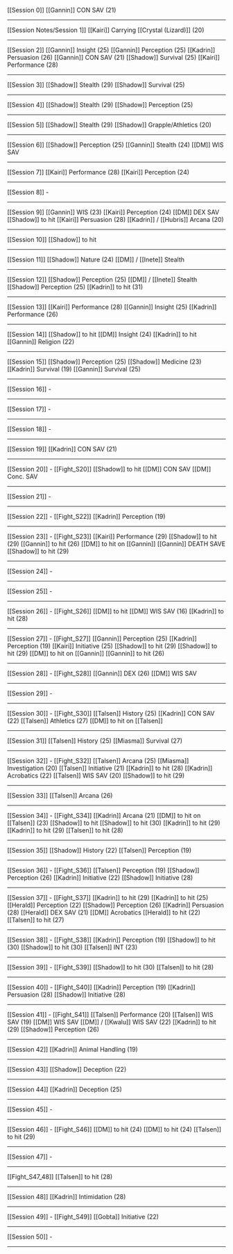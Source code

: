 [[Session 0]]
[[Gannin]] CON SAV (21)

---
[[Session Notes/Session 1]]
[[Kairi]] Carrying [[Crystal (Lizard)]] (20)

---
[[Session 2]]
[[Gannin]] Insight (25)
[[Gannin]] Perception (25)
[[Kadrin]] Persuasion (26)
[[Gannin]] CON SAV (21)
[[Shadow]] Survival (25)
[[Kairi]] Performance (28)

---
[[Session 3]]
[[Shadow]] Stealth (29)
[[Shadow]] Survival (25)

---
[[Session 4]]
[[Shadow]] Stealth (29)
[[Shadow]] Perception (25)

---
[[Session 5]]
[[Shadow]] Stealth (29)
[[Shadow]] Grapple/Athletics (20)

---
[[Session 6]]
[[Shadow]] Perception (25)
[[Gannin]] Stealth (24)
[[DM]] WIS SAV

---
[[Session 7]]
[[Kairi]] Performance (28)
[[Kairi]] Perception (24)

---
[[Session 8]]
	-

---
[[Session 9]]
[[Gannin]] WIS (23)
[[Kairi]] Perception (24)
[[DM]] DEX SAV
[[Shadow]] to hit
[[Kairi]] Persuasion (28)
[[Kadrin]] / [[Hubris]] Arcana (20)

---
[[Session 10]]
[[Shadow]] to hit

---
[[Session 11]]
[[Shadow]] Nature (24)
[[DM]] / [[Inete]] Stealth

---
[[Session 12]]
[[Shadow]] Perception (25)
[[DM]] / [[Inete]] Stealth
[[Shadow]] Perception (25)
[[Kadrin]] to hit (31)

---
[[Session 13]]
[[Kairi]] Performance (28)
[[Gannin]] Insight (25)
[[Kadrin]] Performance (26)

---
[[Session 14]]
[[Shadow]] to hit
[[DM]] Insight (24)
[[Kadrin]] to hit
[[Gannin]] Religion (22)

---
[[Session 15]]
[[Shadow]] Perception (25)
[[Shadow]] Medicine (23)
[[Kadrin]] Survival (19)
[[Gannin]] Survival (25)

---
[[Session 16]]
	-

---
[[Session 17]]
	-

---
[[Session 18]]
	-

---
[[Session 19]]
[[Kadrin]] CON SAV (21)

---
[[Session 20]] - [[Fight_S20]]
[[Shadow]] to hit
[[DM]] CON SAV
[[DM]] Conc. SAV

---
[[Session 21]]
	-

---
[[Session 22]] - [[Fight_S22]]
[[Kadrin]] Perception (19)

---
[[Session 23]] - [[Fight_S23]]
[[Kairi]] Performance (29)
[[Shadow]] to hit (29)
[[Gannin]] to hit (26)
[[DM]] to hit on [[Gannin]]
[[Gannin]] DEATH SAVE
[[Shadow]] to hit (29)

---
[[Session 24]]
	-

---
[[Session 25]]
	-

---
[[Session 26]] - [[Fight_S26]]
[[DM]] to hit 
[[DM]] WIS SAV (16)
[[Kadrin]] to hit (28)

---
[[Session 27]] - [[Fight_S27]]
[[Gannin]] Perception (25)
[[Kadrin]] Perception (19)
[[Kairi]] Initiative (25)
[[Shadow]] to hit (29)
[[Shadow]] to hit (29)
[[DM]] to hit on [[Gannin]]
[[Gannin]] to hit (26)

---
[[Session 28]] - [[Fight_S28]]
[[Gannin]] DEX (26)
[[DM]] WIS SAV

---
[[Session 29]]
	-

---
[[Session 30]] - [[Fight_S30]]
[[Talsen]] History (25)
[[Kadrin]] CON SAV (22)
[[Talsen]] Athletics (27)
[[DM]] to hit on [[Talsen]]

---
[[Session 31]]
[[Talsen]] History (25)
[[Miasma]] Survival (27)

---
[[Session 32]] - [[Fight_S32]]
[[Talsen]] Arcana (25)
[[Miasma]] Investigation (20)
[[Talsen]] Initiative (21)
[[Kadrin]] to hit (28)
[[Kadrin]] Acrobatics (22)
[[Talsen]] WIS SAV (20)
[[Shadow]] to hit (29)

---
[[Session 33]]
[[Talsen]] Arcana (26)

---
[[Session 34]] - [[Fight_S34]]
[[Kadrin]] Arcana (21)
[[DM]] to hit on [[Talsen]] (23)
[[Shadow]] to hit
[[Shadow]] to hit (30)
[[Kadrin]] to hit (29)
[[Kadrin]] to hit (29)
[[Talsen]] to hit (28)

---
[[Session 35]]
[[Shadow]] History (22)
[[Talsen]] Perception (19)

---
[[Session 36]] - [[Fight_S36]]
[[Talsen]] Perception (19)
[[Shadow]] Perception (26)
[[Kadrin]] Initiative (22)
[[Shadow]] Initiative (28)

---
[[Session 37]] - [[Fight_S37]]
[[Kadrin]] to hit (29)
[[Kadrin]] to hit (25)
[[Herald]] Perception (22)
[[Shadow]] Perception (26)
[[Kadrin]] Persuasion (28)
[[Herald]] DEX SAV (21)
[[DM]] Acrobatics
[[Herald]] to hit (22)
[[Talsen]] to hit (27)

---
[[Session 38]] - [[Fight_S38]]
[[Kadrin]] Perception (19)
[[Shadow]] to hit (30)
[[Shadow]] to hit (30)
[[Talsen]] INT (23)

---
[[Session 39]] - [[Fight_S39]]
[[Shadow]] to hit (30)
[[Talsen]] to hit (28)

---
[[Session 40]] - [[Fight_S40]]
[[Kadrin]] Perception (19)
[[Kadrin]] Persuasion (28)
[[Shadow]] Initiative (28)

---
[[Session 41]] - [[Fight_S41]]
[[Talsen]] Performance (20)
[[Talsen]] WIS SAV (19)
[[DM]] WIS SAV
[[DM]] / [[Kwalu]] WIS SAV (22)
[[Kadrin]] to hit (29)
[[Shadow]] Perception (26)

---
[[Session 42]]
[[Kadrin]] Animal Handling (19)

---
[[Session 43]]
[[Shadow]] Deception (22)

---
[[Session 44]]
[[Kadrin]] Deception (25)

---
[[Session 45]]
	-

---
[[Session 46]] - [[Fight_S46]]
[[DM]] to hit (24)
[[DM]] to hit (24)
[[Talsen]] to hit (29)

---
[[Session 47]]
	-

---
[[Fight_S47_48]]
[[Talsen]] to hit (28)

---
[[Session 48]]
[[Kadrin]] Intimidation (28)

---
[[Session 49]] - [[Fight_S49]]
[[Gobta]] Initiative (22)


---
[[Session 50]]
	-

---